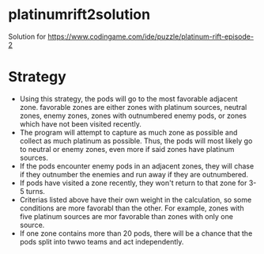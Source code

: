 # platinumrift2solution
Solution for  https://www.codingame.com/ide/puzzle/platinum-rift-episode-2

# Strategy
- Using this strategy, the pods will go to the most favorable adjacent zone. favorable zones are either zones with platinum sources,
  neutral zones, enemy zones, zones  with outnumbered enemy pods, or zones which have not been visited recently.
- The program will attempt to capture as much zone as possible and collect as much platinum as possible.
  Thus, the pods will most likely go to neutral or enemy zones, even more if said zones have platinum sources.
- If the pods encounter enemy pods in an adjacent zones, they will chase if they outnumber the enemies and
  run away if they are outnumbered.
- If pods have visited a zone recently, they won't return to that zone for 3-5 turns.
- Criterias listed above have their own weight in the calculation, so some conditions are more favorabl than the other.
  For example, zones with five platinum sources are mor favorable than zones with only one source.
- If one zone contains more than 20 pods, there will be a chance that the pods split into twwo teams and
  act independently.
  

